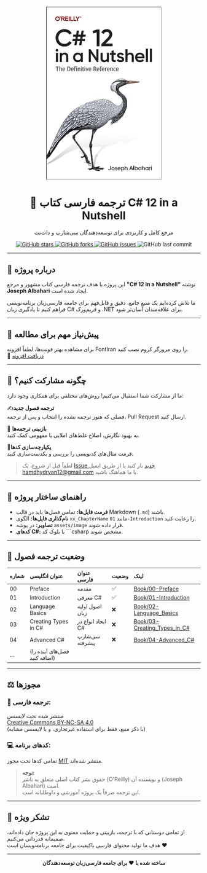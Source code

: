 <p align="center">
  <a href="https://github.com/hheydarian/csharp-12-in-a-nutshell-persian">
    <img src="assets/image/Cover.jpg" alt="C# 12 in a Nutshell Book Cover" width="300"/>
  </a>
</p>

<h1 align="center">📘 ترجمه فارسی کتاب C# 12 in a Nutshell</h1>

<p align="center">
  مرجع کامل و کاربردی برای توسعه‌دهندگان سی‌شارپ و دات‌نت
</p>

<p align="center">
  <a href="https://github.com/hheydarian/csharp-12-in-a-nutshell-persian/stargazers">
    <img alt="GitHub stars" src="https://img.shields.io/github/stars/hheydarian/csharp-12-in-a-nutshell-persian?style=flat-square&color=yellow">
  </a>
  <a href="https://github.com/hheydarian/csharp-12-in-a-nutshell-persian/network/members">
    <img alt="GitHub forks" src="https://img.shields.io/github/forks/hheydarian/csharp-12-in-a-nutshell-persian?style=flat-square&color=blue">
  </a>
  <a href="https://github.com/hheydarian/csharp-12-in-a-nutshell-persian/issues">
    <img alt="GitHub issues" src="https://img.shields.io/github/issues/hheydarian/csharp-12-in-a-nutshell-persian?style=flat-square&color=red">
  </a>
  <img alt="GitHub last commit" src="https://img.shields.io/github/last-commit/hheydarian/csharp-12-in-a-nutshell-persian?style=flat-square&color=green">
</p>

---

## 📖 درباره پروژه

این پروژه با هدف ترجمه فارسی کتاب مشهور و مرجع **"C# 12 in a Nutshell"** نوشته **Joseph Albahari** ایجاد شده است.

ما تلاش کرده‌ایم یک منبع جامع، دقیق و قابل‌فهم برای جامعه فارسی‌زبان برنامه‌نویسی فراهم کنیم تا یادگیری زبان C# و فریم‌ورک .NET برای علاقه‌مندان آسان‌تر شود.

---

## 🔔 پیش‌نیاز مهم برای مطالعه

برای مشاهده بهتر فونت‌ها، لطفاً افزونه FontIran را روی مرورگر کروم نصب کنید.  
📎 [دریافت افزونه](https://chromewebstore.google.com/detail/fontiran/edbchgkbejkdkdkpgenlaciegoidmjoh?utm_source=ext_app_menu)

---

## 🤝 چگونه مشارکت کنیم؟

ما از مشارکت شما استقبال می‌کنیم! روش‌های مختلفی برای همکاری وجود دارد:

 ✍️**ترجمه فصول جدید**  
  فصلی که هنوز ترجمه نشده را انتخاب و پس از ترجمه، Pull Request ارسال کنید.
  
 🧐 **بازبینی ترجمه‌ها**  
  به بهبود نگارش، اصلاح غلط‌های املایی یا مفهومی کمک کنید.

🧹**یکپارچه‌سازی کدها**  
  فرمت مثال‌های کدنویسی را بررسی و یکدست‌سازی کنید.

> لطفاً قبل از شروع، یک [Issue جدید](https://github.com/hheydarian/csharp-12-in-a-nutshell-persian/issues) باز کنید یا از طریق ایمیل [hamdhydryan12@gmail.com](mailto:hamdhydryan12@gmail.com) با ما هماهنگ باشید.

---

## 📐 راهنمای ساختار پروژه

- **فرمت فایل‌ها:** تمامی فصل‌ها باید در قالب Markdown (`.md`) باشند.  
- **نام‌گذاری فایل‌ها:** الگوی `xx_ChapterName` مانند `01-Introduction` را رعایت کنید.  
- **تصاویر:** در پوشه `assets/image` قرار داده شوند.  
- **کدهای C#:** با بلوک کد ```csharp مشخص شوند.

---

## 📌 وضعیت ترجمه فصول
<div align="center">

| شماره | عنوان انگلیسی              | عنوان فارسی             | وضعیت     | لینک                                                                                          |
| :---- | :-------------------------- | :----------------------- | :-------- | :--------------------------------------------------------------------------------------------- |
| 00    | Preface                     | مقدمه                    | ✅         | [Book/00-Preface](Book/00-Preface/Preface.md)                                                 |
| 01    | Introduction                | معرفی C#                | ✅         | [Book/01-Introduction](Book/01-Introduction/Introduction.md)                                  |
| 02    | Language Basics             | اصول اولیه زبان         | ❌         | [Book/02-Language_Basics](Book/02-Language-Basics/Language-Basics.md)                         |
| 03    | Creating Types in C#        | ایجاد انواع در C#        | ❌         | [Book/03-Creating_Types_in_C#](Book/03-Creating-Types-in-C#/Creating-Types-in-C#.md)          |
| 04    | Advanced C#                 | سی‌شارپ پیشرفته         | ❌         | [Book/04-Advanced_C#]()                                                                       |
| ...   | (فصل‌های آینده را اضافه کنید) |                         |            |                                                                                               |

</div>

---

## ⚖️ مجوزها

### 📝 ترجمه فارسی:
منتشر شده تحت لایسنس  
[Creative Commons BY-NC-SA 4.0](LICENSE-TEXT.md)  
(با ذکر منبع، فقط برای استفاده غیرتجاری، و با لایسنس مشابه)

### 💻 کدهای برنامه:
تمامی کدها تحت مجوز [MIT](LICENSE) منتشر شده‌اند.

> **توجه:**  
> حقوق نشر کتاب اصلی متعلق به ناشر (O'Reilly) و نویسنده آن (Joseph Albahari) است.  
> این ترجمه صرفاً یک پروژه آموزشی و داوطلبانه است.

---

## 🙏 تشکر ویژه

از تمامی دوستانی که با ترجمه، بازبینی و حمایت معنوی به این پروژه جان داده‌اند، صمیمانه قدردانی می‌کنیم.  
هدف ما تولید محتوای فارسی باکیفیت برای جامعه برنامه‌نویسان است ❤️

---

<p align="center"><b>ساخته شده با ❤️ برای جامعه فارسی‌زبان توسعه‌دهندگان</b></p>
